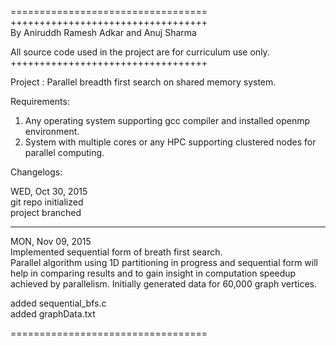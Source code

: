 ==================================
++++++++++++++++++++++++++++++++++                                                           
By Aniruddh Ramesh Adkar and Anuj Sharma

All source code used in the project are for curriculum use only.                              
++++++++++++++++++++++++++++++++++

Project : Parallel breadth first search on shared memory system.                                

Requirements:                                                                                  

1) Any operating system supporting gcc compiler and installed openmp environment.                 
2) System with multiple cores or any HPC supporting clustered nodes for parallel computing.     

Changelogs:                                                                                     

WED, Oct 30, 2015                                                                              
git repo initialized                                                                           
project branched                                                                                  

*****************

MON, Nov 09, 2015                                                                               
Implemented sequential form of breath first search.                                            
Parallel algorithm using 1D partitioning in progress and sequential form will help in comparing results and to gain insight in computation speedup achieved by parallelism. Initially generated data for 60,000 graph vertices.       

added sequential_bfs.c                                                                         
added graphData.txt                                                                           

==================================                                                                 
